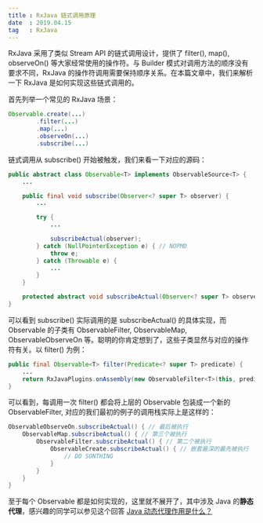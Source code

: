 ```yaml
---
title : RxJava 链式调用原理
date  : 2019.04.15
tag   : RxJava
---
```


RxJava 采用了类似 Stream API 的链式调用设计，提供了 filter(), map(), observeOn() 等大家经常使用的操作符。与 Builder 模式对调用方法的顺序没有要求不同，RxJava 的操作符调用需要保持顺序关系。在本篇文章中，我们来解析一下 RxJava 是如何实现这些链式调用的。

首先列举一个常见的 RxJava 场景：

```Java
Observable.create(...)
        .filter(...)
        .map(...)
        .observeOn(...)
        .subscribe(...)
```

链式调用从 subscribe() 开始被触发，我们来看一下对应的源码：

```Java
public abstract class Observable<T> implements ObservableSource<T> {
    ...

    public final void subscribe(Observer<? super T> observer) {
        ...

        try {
            ...

            subscribeActual(observer);
        } catch (NullPointerException e) { // NOPMD
            throw e;
        } catch (Throwable e) {
            ...
        }
    }

    protected abstract void subscribeActual(Observer<? super T> observer);
}
```

可以看到 subscribe() 实际调用的是 subscribeActual() 的具体实现，而 Observable 的子类有 ObservableFilter, ObservableMap, ObservableObserveOn 等。聪明的你肯定想到了，这些子类显然与对应的操作符有关。以 filter() 为例：

```Java
public final Observable<T> filter(Predicate<? super T> predicate) {
    ...
    return RxJavaPlugins.onAssembly(new ObservableFilter<T>(this, predicate));
}
```

可以看到，每调用一次 filter() 都会将上层的 Observable 包装成一个新的 ObservableFilter, 对应的我们最初的例子的调用栈实际上是这样的：

```Java
ObservableObserveOn.subscribeActual() { // 最后被执行
    ObservableMap.subscribeActual() { // 第三个被执行
        ObservableFilter.subscribeActual() { // 第二个被执行
            ObservableCreate.subscribeActual() { // 嵌套最深的最先被执行
                // DO SONTHING
            }
        }
    }
}
```

至于每个 Observable 都是如何实现的，这里就不展开了，其中涉及 Java 的**静态代理**，感兴趣的同学可以参见这个回答 [Java 动态代理作用是什么？](https://www.zhihu.com/question/20794107/answer/75164285)